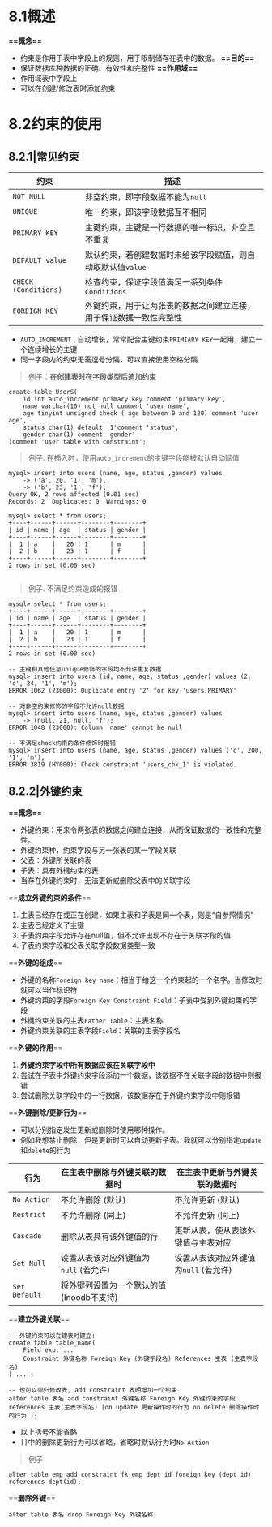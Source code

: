 
# 8.1概述

**==概念==**
- 约束是作用于表中字段上的规则，用于限制储存在表中的数据。
**==目的==**
- 保证数据库种数据的正确、有效性和完整性
**==作用域==**
- 作用域表中字段上
- 可以在创建/修改表时添加约束


# 8.2约束的使用

## 8.2.1|常见约束

| 约束          | 描述                                                               |
| ------------- | ------------------------------------------------------------------ |
| `NOT NULL`    | 非空约束，即字段数据不能为`null`                                   |
| `UNIQUE`      | 唯一约束，即该字段数据互不相同                                     |
| `PRIMARY KEY` | 主键约束，主键是一行数据的唯一标识，非空且不重复                   |
| `DEFAULT value`     | 默认约束，若创建数据时未给该字段赋值，则自动取默认值`value`               |
| `CHECK (Conditions)`       | 检查约束，保证字段值满足一系列条件`Conditions`                               |
| `FOREIGN KEY` | 外键约束，用于让两张表的数据之间建立连接，用于保证数据一致性完整性 |
- `AUTO_INCREMENT` , 自动增长，常常配合主键约束`PRIMIARY KEY`一起用，建立一个连续增长的主键
- 同一字段内的约束无需逗号分隔，可以直接使用空格分隔


> 例子：**在创建表时在字段类型后追加约束**
```mysql
create table UserS(  
	id int auto_increment primary key comment 'primary key',  
	name varchar(10) not null comment 'user name',  
	age tinyint unsigned check ( age between 0 and 120) comment 'user age',  
	status char(1) default '1'comment 'status',  
	gender char(1) comment 'gender'  
)comment 'user table with constraint';
```

> 例子. 在插入时，使用`auto_increment`的主键字段能被默认自动赋值
```mysql
mysql> insert into users (name, age, status ,gender) values
    -> ('a', 20, '1', 'm'),
    -> ('b', 23, '1', 'f');
Query OK, 2 rows affected (0.01 sec)
Records: 2  Duplicates: 0  Warnings: 0

mysql> select * from users;
+----+------+------+--------+--------+
| id | name | age  | status | gender |
+----+------+------+--------+--------+
|  1 | a    |   20 | 1      | m      |
|  2 | b    |   23 | 1      | f      |
+----+------+------+--------+--------+
2 rows in set (0.00 sec)


```

> 例子. 不满足约束造成的报错
```mysql
mysql> select * from users;
+----+------+------+--------+--------+
| id | name | age  | status | gender |
+----+------+------+--------+--------+
|  1 | a    |   20 | 1      | m      |
|  2 | b    |   23 | 1      | f      |
+----+------+------+--------+--------+
2 rows in set (0.00 sec)

-- 主键和其他任意unique修饰的字段均不允许重复数据
mysql> insert into users (id, name, age, status ,gender) values (2, 'c', 24, '1', 'm');
ERROR 1062 (23000): Duplicate entry '2' for key 'users.PRIMARY'

-- 对非空约束修饰的字段不允许null数据
mysql> insert into users (name, age, status ,gender) values
    -> (null, 21, null, 'f');
ERROR 1048 (23000): Column 'name' cannot be null

-- 不满足check约束的条件修饰时报错
mysql> insert into users (name, age, status ,gender) values ('c', 200, '1', 'm');
ERROR 3819 (HY000): Check constraint 'users_chk_1' is violated.
```

## 8.2.2|外键约束

**==概念==**
- 外键约束：用来令两张表的数据之间建立连接，从而保证数据的一致性和完整性。
- 外键约束种，约束字段与另一张表的某一字段关联
- 父表：外键所关联的表
- 子表：具有外键约束的表
- 当存在外键约束时，无法更新或删除父表中的关联字段

==**成立外键约束的条件**==
1. 主表已经存在或正在创建，如果主表和子表是同一个表，则是“自参照情况”
2. 主表已经定义了主键
3. 子表约束字段允许存在null值，但不允许出现不存在于关联字段的值
4. 子表约束字段和父表关联字段数据类型一致

==**外键的组成**==
- 外键的名称`Foreign key name`：相当于给这一个约束起的一个名字。当修改时就可以当作标识符
- 外键约束的字段`Foreign Key Constraint Field`：子表中受到外键约束的字段
- 外键约束关联的主表`Father Table`：主表名称
- 外键约束关联的主表字段`Field`：关联的主表字段名

==**外键的作用**==
1. **外键约束字段中所有数据应该在关联字段中**
2. 尝试在子表中外键约束字段添加一个数据，该数据不在关联字段的数据中则报错
3. 尝试删除关联字段中的一行数据，该数据存在于外键约束字段中则报错

==**外键删除/更新行为**== 
- 可以分别指定发生更新或删除时使用哪种操作。
- 例如我想禁止删除，但是更新时可以自动更新子表。我就可以分别指定`update`和`delete`的行为

| 行为          | 在主表中删除与外键关联的数据时                                                             | 在主表中更新与外键关联的数据时     | 
| ------------- | -------------------------------------------------------------------------------- | --- |
| `No Action`   | 不允许删除  (默认)                              |不允许更新 (默认)    |
| `Restrict`    | 不允许删除 (同上)              | 不允许更新 (同上)    |
| `Cascade`     | 删除从表具有该外键值的行                        | 更新从表，使从表该外键值与主表对应    |
| `Set Null`    | 设置从表该对应外键值为`null` (若允许)| 设置从表该对应外键值为`null` (若允许)   |
| `Set Default` | 将外键列设置为一个默认的值 (Inoodb不支持)                                        |     |


==**建立外键关联**==
```mysql
-- 外键约束可以在建表时建立:
create table table_name(
	Field exp, ...
	Constraint 外键名称 Foreign Key (外键字段名) References 主表 (主表字段名)
) ... ;

-- 也可以同归修改表, add constraint 表明增加一个约束
alter table 表名 add constraint 外键名称 Foreign Key 外键约束的字段 references 主表(主表字段名) [on update 更新操作时的行为 on delete 删除操作时的行为 ];
```
- 以上括号不能省略
- `[]`中的删除更新行为可以省略，省略时默认行为时`No Action`

> 例子
```mysql
alter table emp add constraint fk_emp_dept_id foreign key (dept_id) references dept(id);
```

==**删除外键**== 
```mysql
alter table 表名 drop Foreign Key 外键名称;
```



